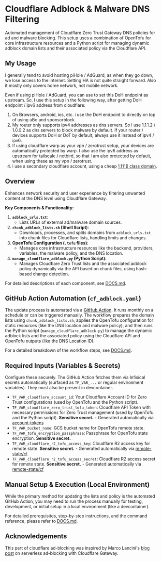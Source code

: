 # Cloudflare Adblock & Malware DNS Filtering

Automated management of Cloudflare Zero Trust Gateway DNS policies for ad and malware blocking. This setup uses a combination of OpenTofu for core infrastructure resources and a Python script for managing dynamic adblock domain lists and their associated policy via the Cloudflare API.

## My Usage

I generally tend to avoid hosting piHole / AdGuard, as when they go down, we lose access to the internet. Setting HA is not quite straight forward. Also it mostly only covers home network, not mobile network.

Even if using piHole / AdGuard, you can use to set this DoH endpoint as upstream. So, I use this setup in the following way, after getting DoH endpoint / ipv6 address from cloudflare:

1.  On Browsers, android, ios, etc. i use the DoH endpoint to directly on top of using uBo and sponsorblock.
2.  My router only supports ipv4 addresses as dns servers. So I use 1.1.1.2 / 1.0.0.2 as dns servers to block malware by default. If your router / devices supports DoH or DoT by default, always use it instead of ipv4 / ipv6.
3.  If using cloudflare warp as your vpn / zerotrust setup, your devices are automatically protected by warp. I also use the ipv6 address as upstream for tailscale / netbird, so that I am also protected by default, when using these as my vpn / zerotrust.
4.  I use a secondary cloudflare account, using a cheap [1.111B class domain](https://gen.xyz/1111b).

## Overview

Enhances network security and user experience by filtering unwanted content at the DNS level using Cloudflare Gateway.

**Key Components & Functionality:**

1.  **`adblock_urls.txt`**:
    - Lists URLs of external ad/malware domain sources.
2.  **`chunk_adblock_lists.sh` (Shell Script)**:
    - Downloads, processes, and splits domains from `adblock_urls.txt` into chunk files for Cloudflare lists, handling limits and changes.
3.  **OpenTofu Configuration (`.tofu` files)**:
    - Manages core infrastructure resources like the backend, providers, variables, the malware policy, and the DNS location.
4.  **`manage_cloudflare_adblock.py` (Python Script)**:
    - Manages Cloudflare Zero Trust lists and the associated adblock policy dynamically via the API based on chunk files, using hash-based change detection.

For detailed descriptions of each component, see [DOCS.md](./DOCS.md).

## GitHub Action Automation (`cf_adblock.yaml`)

The update process is automated via a [GitHub Action](/.github/workflows/cf_adblock.yaml). It runs monthly on a schedule or can be triggered manually. The workflow prepares the domain lists using `chunk_adblock_lists.sh`, applies the OpenTofu configuration for static resources (like the DNS location and malware policy), and then runs the Python script (`manage_cloudflare_adblock.py`) to manage the dynamic adblock lists and the associated policy using the Cloudflare API and OpenTofu outputs (like the DNS Location ID).

For a detailed breakdown of the workflow steps, see [DOCS.md](./DOCS.md#github-action-automation).

## Required Inputs (Variables & Secrets)

Configure these securely. The GitHub Action fetches them via Infisical secrets automatically (surfaced as `TF_VAR_...` or regular environment variables). They must also be present in devcontainer.

- `TF_VAR_cloudflare_account_id`: Your Cloudflare Account ID for Zero Trust configurations (used by OpenTofu and the Python script).
- `TF_VAR_cloudflare_zero_trust_tofu_token`: Cloudflare API Token with necessary permissions for Zero Trust management (used by OpenTofu and the Python script). **Sensitive secret.** - Generated automatically via [account-tokens](../account-tokens/README.md)
- `TF_VAR_bucket_name`: GCS bucket name for OpenTofu remote state.
- `TF_VAR_tofu_encryption_passphrase`: Passphrase for OpenTofu state encryption. **Sensitive secret.**
- `TF_VAR_cloudflare_r2_tofu_access_key`: Cloudflare R2 access key for remote state. **Sensitive secret.** - Generated automatically via [remote-state/cf](../../remote-state/cf/README.md)
- `TF_VAR_cloudflare_r2_tofu_access_secret`: Cloudflare R2 access secret for remote state. **Sensitive secret.** - Generated automatically via [remote-state/cf](../../remote-state/cf/README.md)

## Manual Setup & Execution (Local Environment)

While the primary method for updating the lists and policy is the automated GitHub Action, you may need to run the process manually for testing, development, or initial setup in a local environment (like a devcontainer).

For detailed prerequisites, step-by-step instructions, and the command reference, please refer to [DOCS.md](./DOCS.md#manual-setup--execution-local-environment).

## Acknowledgements

This part of cloudflare ad-blocking was inspired by Marco Lancini's [blog post](https://blog.marcolancini.it/2022/blog-serverless-ad-blocking-with-cloudflare-gateway/) on serverless ad-blocking with Cloudflare Gateway.
